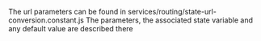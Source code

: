 The url parameters can be found in services/routing/state-url-conversion.constant.js
The parameters, the associated state variable and any default value are described there
